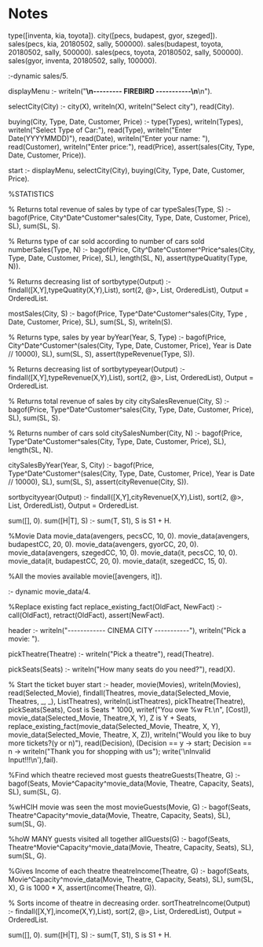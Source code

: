 # Notes



type([inventa, kia, toyota]).
city([pecs, budapest, gyor, szeged]).
sales(pecs, kia, 20180502, sally, 500000).
sales(budapest, toyota, 20180502, sally, 500000).
sales(pecs, toyota, 20180502, sally, 500000).
sales(gyor, inventa, 20180502, sally, 100000).


:-dynamic sales/5.

displayMenu :- writeln("**********************************\n--------- FIREBIRD -----------\n**********************************\n").

selectCity(City) :- city(X), writeln(X), writeln("Select city"), read(City).

buying(City, Type, Date, Customer, Price) :- type(Types), writeln(Types), writeln("Select Type of Car:"), read(Type), writeln("Enter Date(YYYYMMDD)"), read(Date), writeln("Enter your name: "), read(Customer), writeln("Enter price:"), read(Price), assert(sales(City, Type, Date, Customer, Price)).

start :- displayMenu, selectCity(City), buying(City, Type, Date, Customer, Price).


%STATISTICS

% Returns total revenue of sales by type of car
typeSales(Type, S) :- bagof(Price, City^Date^Customer^sales(City, Type, Date, Customer, Price), SL), sum(SL, S).

% Returns type of car sold according to number of cars sold
numberSales(Type, N) :- bagof(Price, City^Date^Customer^Price^sales(City, Type, Date, Customer, Price), SL), length(SL, N), assert(typeQuatity(Type, N)).

% Returns decreasing list of
sortbytype(Output) :- findall([X,Y],typeQuatity(X,Y),List),
sort(2, @>, List, OrderedList),
Output = OrderedList.

mostSales(City, S) :- bagof(Price, Type^Date^Customer^sales(City, Type
                                                           , Date, Customer, Price), SL), sum(SL, S), writeln(S).



% Returns type, sales by year
byYear(Year, S, Type) :- bagof(Price, City^Date^Customer^(sales(City, Type, Date, Customer, Price), Year is Date // 10000), SL), sum(SL, S), assert(typeRevenue(Type, S)).

% Returns decreasing list of
sortbytypeyear(Output) :- findall([X,Y],typeRevenue(X,Y),List),
sort(2, @>, List, OrderedList),
Output = OrderedList.

% Returns total revenue of sales by city
citySalesRevenue(City, S) :- bagof(Price, Type^Date^Customer^sales(City, Type, Date, Customer, Price), SL), sum(SL, S).

% Returns number of cars sold
citySalesNumber(City, N) :- bagof(Price, Type^Date^Customer^sales(City, Type, Date, Customer, Price), SL), length(SL, N).

citySalesByYear(Year, S, City) :- bagof(Price, Type^Date^Customer^(sales(City, Type, Date, Customer, Price), Year is Date // 10000), SL), sum(SL, S), assert(cityRevenue(City, S)).

sortbycityyear(Output) :- findall([X,Y],cityRevenue(X,Y),List),
sort(2, @>, List, OrderedList),
Output = OrderedList.

sum([], 0).
sum([H|T], S) :- sum(T, S1), S is S1 + H.


%Movie Data
movie_data(avengers, pecsCC, 10, 0).
movie_data(avengers, budapestCC, 20, 0).
movie_data(avengers, gyorCC, 20, 0).
movie_data(avengers, szegedCC, 10, 0).
movie_data(it, pecsCC, 10, 0).
movie_data(it, budapestCC, 20, 0).
movie_data(it, szegedCC, 15, 0).

%All the movies available
movie([avengers, it]).

:- dynamic movie_data/4.

%Replace existing fact
replace_existing_fact(OldFact, NewFact) :- call(OldFact), retract(OldFact), assert(NewFact).

header :- writeln("------------ CINEMA CITY -----------"), writeln("Pick a movie: ").

pickTheatre(Theatre) :- writeln("Pick a theatre"), read(Theatre).

pickSeats(Seats) :- writeln("How many seats do you need?"), read(X).

% Start the ticket buyer
start :- header, movie(Movies), writeln(Movies), read(Selected_Movie), findall(Theatres, movie_data(Selected_Movie, Theatres, _, _), ListTheatres), writeln(ListTheatres), pickTheatre(Theatre), pickSeats(Seats), Cost is Seats * 1000, writef("You owe %w Ft.\n", [Cost]), movie_data(Selected_Movie, Theatre,X, Y), Z is Y + Seats, replace_existing_fact(movie_data(Selected_Movie, Theatre, X, Y), movie_data(Selected_Movie, Theatre, X, Z)), writeln("Would you like to buy more tickets?(y or n)"), read(Decision), (Decision == y -> start; Decision == n -> writeln("Thank you for shopping with us"); write('\nInvalid Input!!!\n'),fail).

%Find which theatre recieved most guests
theatreGuests(Theatre, G) :- bagof(Seats, Movie^Capacity^movie_data(Movie, Theatre, Capacity, Seats), SL), sum(SL, G).

%wHCIH movie was seen the most
movieGuests(Movie, G) :- bagof(Seats, Theatre^Capacity^movie_data(Movie, Theatre, Capacity, Seats), SL), sum(SL, G).

%hoW MANY guests visited all together
allGuests(G) :- bagof(Seats, Theatre^Movie^Capacity^movie_data(Movie, Theatre, Capacity, Seats), SL), sum(SL, G).

%Gives Income of each theatre
theatreIncome(Theatre, G) :- bagof(Seats, Movie^Capacity^movie_data(Movie, Theatre, Capacity, Seats), SL), sum(SL, X), G is 1000 * X, assert(income(Theatre, G)).

% Sorts income of theatre in decreasing order.
sortTheatreIncome(Output) :- findall([X,Y],income(X,Y),List),
sort(2, @>, List, OrderedList),
Output = OrderedList.


sum([], 0).
sum([H|T], S) :- sum(T, S1), S is S1 + H.


